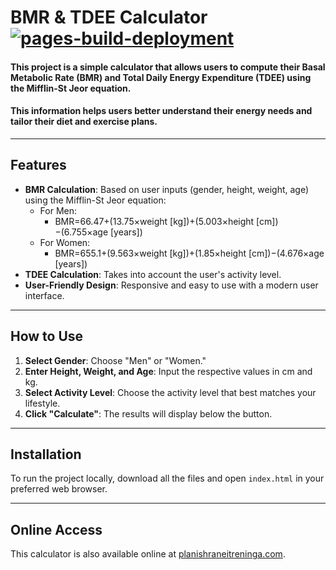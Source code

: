 # BMR & TDEE Calculator </br> [![pages-build-deployment](https://github.com/crni99/bmr-tdee-calculator/actions/workflows/pages/pages-build-deployment/badge.svg)](https://github.com/crni99/bmr-tdee-calculator/actions/workflows/pages/pages-build-deployment)

#### This project is a simple calculator that allows users to compute their Basal Metabolic Rate (BMR) and Total Daily Energy Expenditure (TDEE) using the Mifflin-St Jeor equation.
#### This information helps users better understand their energy needs and tailor their diet and exercise plans.

---
## Features
- **BMR Calculation**: Based on user inputs (gender, height, weight, age) using the Mifflin-St Jeor equation:
  - For Men:  
    - BMR=66.47+(13.75×weight [kg])+(5.003×height [cm])−(6.755×age [years])
  - For Women:  
    - BMR=655.1+(9.563×weight [kg])+(1.85×height [cm])−(4.676×age [years])
- **TDEE Calculation**: Takes into account the user's activity level.
- **User-Friendly Design**: Responsive and easy to use with a modern user interface.
---
## How to Use
1. **Select Gender**: Choose "Men" or "Women."
2. **Enter Height, Weight, and Age**: Input the respective values in cm and kg.
3. **Select Activity Level**: Choose the activity level that best matches your lifestyle.
4. **Click "Calculate"**: The results will display below the button.
---
## Installation
To run the project locally, download all the files and open `index.html` in your preferred web browser.

---
## Online Access
This calculator is also available online at [planishraneitreninga.com](https://planishraneitreninga.com).

